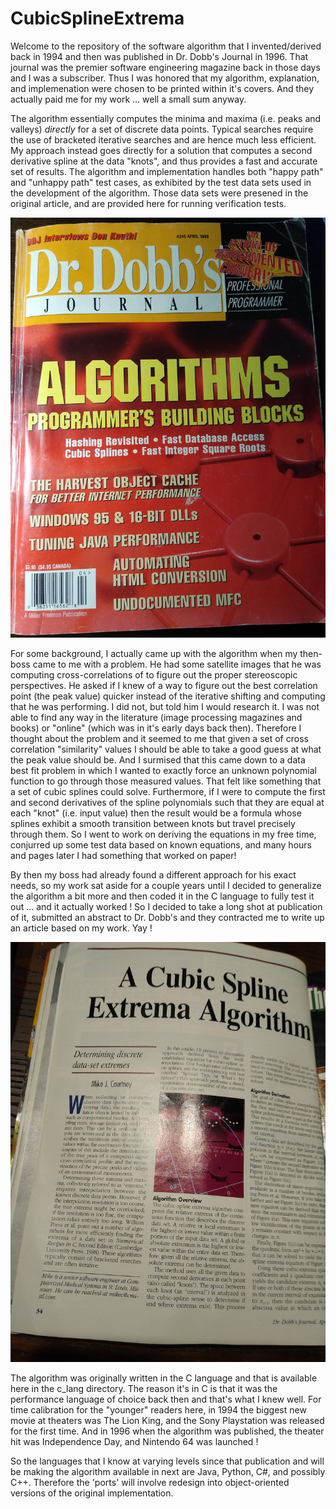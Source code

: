 # CubicSplineExtrema

Welcome to the repository of the software algorithm that I invented/derived back in 1994 and then was published in Dr. Dobb's Journal in 1996. That journal was the premier software engineering magazine back in those days and I was a subscriber. Thus I was honored that my algorithm, explanation, and implemenation were chosen to be printed within it's covers. And they actually paid me for my work ... well a small sum anyway.

The algorithm essentially computes the minima and maxima (i.e. peaks and valleys) *directly* for a set of discrete data points. Typical searches require the use of bracketed iterative searches and are hence much less efficient. My approach instead goes directly for a solution that computes a second derivative spline at the data "knots", and thus provides a fast and accurate set of results. The algorithm and implementation handles both "happy path" and "unhappy path" test cases, as exhibited by the test data sets used in the development of the algorithm. Those data sets were presened in the original article, and are provided here for running verification tests.

![My tattered copy of the publication](FrontCover.jpg)

For some background, I actually came up with the algorithm when my then-boss came to me with a problem. He had some satellite images that he was computing cross-correlations of to figure out the proper stereoscopic perspectives. He asked if I knew of a way to figure out the best correlation point (the peak value) quicker instead of the iterative shifting and computing that he was performing. I did not, but told him I would research it. I was not able to find any way in the literature (image processing magazines and books) or "online" (which was in it's early days back then). Therefore I thought about the problem and it seemed to me that given a set of cross correlation "similarity" values I should be able to take a good guess at what the peak value should be. And I surmised that this came down to a data best fit problem in which I wanted to exactly force an unknown polynomial function to go through those measured values. That felt like something that a set of cubic splines could solve. Furthermore, if I were to compute the first and second derivatives of the spline polynomials such that they are equal at each "knot" (i.e. input value) then the result would be a formula whose splines exhibit a smooth transition between knots but travel precisely through them. So I went to work on deriving the equations in my free time, conjurred up some test data based on known equations, and many hours and pages later I had something that worked on paper!

By then my boss had already found a different approach for his exact needs, so my work sat aside for a couple years until I decided to generalize the algorithm a bit more and then coded it in the C language to fully test it out ... and it actually worked ! So I decided to take a long shot at publication of it, submitted an abstract to Dr. Dobb's and they contracted me to write up an article based on my work. Yay !

![The first page of the article](ArticleIntro.jpg) 

The algorithm was originally written in the C language and that is available here in the c_lang directory. The reason it's in C is that it was the performance language of choice back then and that's what I knew well. For time calibration for the "younger" readers here, in 1994 the biggest new movie at theaters was The Lion King, and the Sony Playstation was released for the first time. And in 1996 when the algorithm was published, the theater hit was Independence Day, and Nintendo 64 was launched !

So the languages that I know at varying levels since that publication and will be making the algorithm available in next are Java, Python, C#, and possibly C++. Therefore the 'ports' will involve redesign into object-oriented versions of the original implementation.
